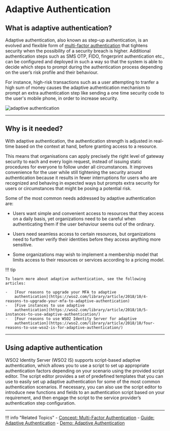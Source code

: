 # Adaptive Authentication

## What is adaptive authentication?

Adaptive authentication, also known as step-up authentication, is an evolved and flexible form of [multi-factor authentication](TODO:link-to-concept) that tightens security when the possibility of a security breach is higher. Additional authentication steps such as SMS OTP, FIDO, fingerprint authentication etc., can be configured and deployed in such a way so that the system is able to decide which steps to prompt during the authentication process depending on the user’s risk profile and their behaviour.  

For instance, high-risk transactions such as a user attempting to tranfer a high sum of money causes the adaptive authentication mechanism to prompt an extra authentication step like sending a one time security code to the user's mobile phone, in order to increase security.

![adaptive authentication](../../../assets/img/concepts/adaptive-authentication.png)

---

## Why is it needed?

With adaptive authentication, the authentication strength is adjusted in real-time based on the context at hand, before granting access to a resource. 

This means that organisations can apply precisely the right level of gateway security to each and every login request, instead of issuing static procedures for everyone to follow under all circumstances. It improves convenience for the user while still tightening the security around authentication because it results in fewer interruptions for users who are recognized and behaving in expected ways but prompts extra security for users or circumstances that might be posing a potential risk. 

Some of the most common needs addressed by adaptive authentication are:

- Users want simple and convenient access to resources that they access on a daily basis, yet organizations need to be careful when authenticating them if the user behaviour seems out of the ordinary. 

- Users need seamless access to certain resources, but organizations need to further verify their identities before they access anything more sensitive. 

- Some organizations may wish to implement a membership model that limits access to their resources or services according to a pricing model. 


!!! tip
    
    To learn more about adaptive authentication, see the following articles:
    
    -   [Four reasons to upgrade your MFA to adaptive
        authentication](https://wso2.com/library/article/2018/10/4-reasons-to-upgrade-your-mfa-to-adaptive-authentication)
    -   [Five instances to use adaptive
        authentication](https://wso2.com/library/article/2018/10/5-instances-to-use-adaptive-authentication/)
    -   [Four reasons to use WSO2 Identity Server for adaptive
        authentication](https://wso2.com/library/article/2018/10/four-reasons-to-use-wso2-is-for-adaptive-authentication/)

---

## Using adaptive authentication

WSO2 Identity Server (WSO2 IS) supports script-based adaptive authentication, which allows you to use a script to set up appropriate authentication factors depending on your scenario using the provided script editor. The script editor provides a set of predefined templates that you can use to easily set up adaptive authentication for some of the most common authentication scenarios. If necessary, you can also use the script editor to introduce new functions and fields to an authentication script based on your requirement, and then engage the script to the service provider’s authentication step configuration.

----

!!! info "Related Topics"
    - [Concept: Multi-Factor Authentication](TODO:link-to-concept)
    - [Guide: Adaptive Authentication](../../../guides/adaptive-auth/configure-adaptive-auth)
    - [Demo: Adaptive Authentication](../../../quick-starts/adaptive-auth-overview)



